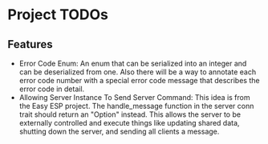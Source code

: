 # Project TODOs


## Features
- Error Code Enum:
    An enum that can be serialized into an integer and can be deserialized from one. Also there will be a way to annotate each error code number with a special error code message that describes the error code in detail.
- Allowing Server Instance To Send Server Command:
    This idea is from the Easy ESP project. The handle_message function in the server conn trait should return an "Option<ServerMsg>" instead. This allows the server to be externally controlled and execute things like updating shared data, shutting down the server, and sending all clients a message.




